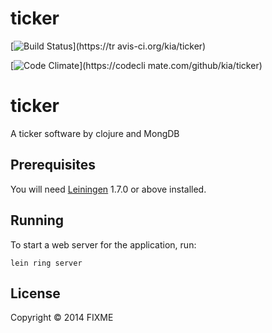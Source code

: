 # ticker
[![Build Status](https://travis-ci.org/kia/ticker.svg?branch=master)](https://tr
avis-ci.org/kia/ticker)

[![Code Climate](https://codeclimate.com/github/kia/ticker.png)](https://codecli
mate.com/github/kia/ticker)

ticker
======

A ticker software by clojure and MongDB

## Prerequisites

You will need [Leiningen][1] 1.7.0 or above installed.

[1]: https://github.com/technomancy/leiningen

## Running

To start a web server for the application, run:

    lein ring server

## License

Copyright © 2014 FIXME
